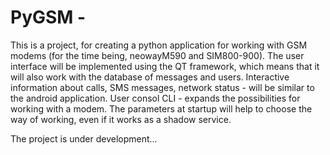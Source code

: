 # PyGSM - 
This is a project,
for creating a python application for working with GSM  modems (for the time being, neowayM590 and SIM800-900).
The user interface will be implemented using the QT framework, which means that it will also work with the database of messages and users.
Interactive information about calls, SMS messages, network status - will be similar to the android application.
User consol CLI - expands the possibilities for working with a modem. 
The parameters at startup will help to choose the way of working, even if it works as a shadow service.

The project is under development...
